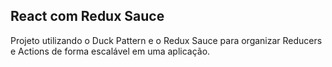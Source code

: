 ## React com Redux Sauce

Projeto utilizando o Duck Pattern e o Redux Sauce para organizar Reducers e Actions de forma escalável em uma aplicação.
